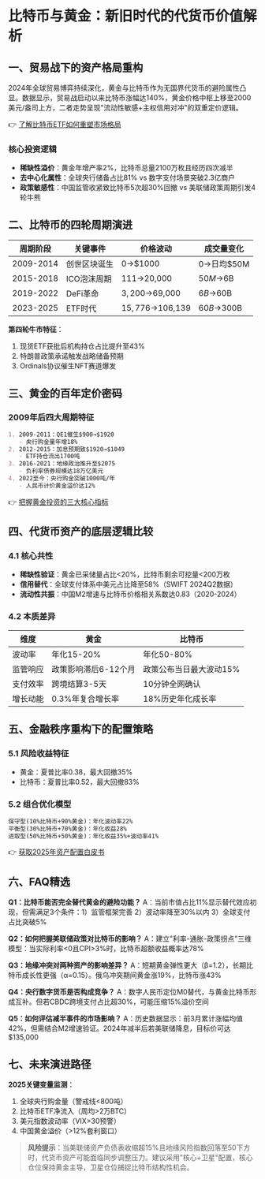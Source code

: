 # 比特币与黄金：新旧时代的代货币价值解析

## 一、贸易战下的资产格局重构
2024年全球贸易博弈持续深化，黄金与比特币作为无国界代货币的避险属性凸显。数据显示，贸易战启动以来比特币涨幅达140%，黄金价格中枢上移至2000美元/盎司上方，二者走势呈现"流动性敏感+主权信用对冲"的双重定价逻辑。

👉 [了解比特币ETF如何重塑市场格局](https://bit.ly/okx_welcome)

### 核心投资逻辑
- **稀缺性溢价**：黄金年增产率2%，比特币总量2100万枚且经历四次减半
- **去中心化属性**：全球央行储备占比81% vs 数字支付场景突破2.3亿商户
- **政策敏感性**：中国监管收紧致比特币5次超30%回撤 vs 美联储政策周期引发4轮牛熊

## 二、比特币的四轮周期演进
| 周期阶段 | 关键事件 | 价格波动 | 成交量变化 |
|---------|----------|----------|------------|
| 2009-2014 | 创世区块诞生 | 0→$1000 | 0→日均$50M |
| 2015-2018 | ICO泡沫周期 | $111→$20,000 | $50M→$6B |
| 2019-2022 | DeFi革命 | $3,200→$69,000 | $6B→$60B |
| 2023-2025 | ETF时代 | $15,776→$106,139 | $60B→$300B |

**第四轮牛市特征**：
1. 现货ETF获批后机构持仓占比提升至43%
2. 特朗普政策承诺触发战略储备预期
3. Ordinals协议催生NFT赛道爆发

## 三、黄金的百年定价密码
### 2009年后四大周期特征
```markdown
1. 2009-2011：QE1催生$900→$1920
   - 央行购金量年增18%
2. 2012-2015：加息预期致$1920→$1049
   - ETF持仓流出1700吨
3. 2016-2021：地缘政治推升至$2075
   - 负利率债券规模达18万亿美元
4. 2022至今：央行购金突破1000吨/年
   - 人民币计价黄金溢价达12%
```

👉 [把握黄金投资的三大核心指标](https://bit.ly/okx_welcome)

## 四、代货币资产的底层逻辑比较

### 4.1 核心共性
- **稀缺性验证**：黄金已采储量占比<20%，比特币剩余可挖量<200万枚
- **信用替代**：全球支付体系中美元占比降至58%（SWIFT 2024Q2数据）
- **流动性共振**：中国M2增速与比特币价格相关系数达0.83（2020-2024）

### 4.2 本质差异
| 维度        | 黄金                  | 比特币               |
|-------------|-----------------------|----------------------|
| 波动率      | 年化15-20%            | 年化50-80%           |
| 监管响应    | 政策影响滞后6-12个月  | 政策公布当日最大波动15% |
| 支付效率    | 跨境结算3-5天         | 10分钟全网确认       |
| 增长动能    | 0.3%年复合增长率      | 18%历史年化成长率    |

## 五、金融秩序重构下的配置策略
### 5.1 风险收益特征
- 黄金：夏普比率0.38，最大回撤35%
- 比特币：夏普比率0.52，最大回撤83%

### 5.2 组合优化模型
```markdown
保守型(10%比特币+90%黄金)：年化波动率22%
平衡型(30%比特币+70%黄金)：年化收益28%
进取型(50%比特币+50%黄金)：年化收益35%+波动率41%
```

👉 [获取2025年资产配置白皮书](https://bit.ly/okx_welcome)

## 六、FAQ精选
**Q1：比特币能否完全替代黄金的避险功能？**
A：当前市值占比11%显示替代效应初现，但需满足3个条件：1）监管框架完善 2）波动率降至30%以内 3）全球支付占比突破5%

**Q2：如何把握美联储政策对比特币的影响？**
A：建立"利率-通胀-政策拐点"三维模型：当实际利率<0且CPI>3%时，比特币超额收益概率达78%

**Q3：地缘冲突对两种资产的影响差异？**
A：短期黄金弹性更大（β=1.2），长期比特币成长性更强（α=0.15）。俄乌冲突期间黄金涨19%，比特币涨43%

**Q4：央行数字货币是否构成竞争？**
A：数字人民币定位M0替代，与黄金比特币形成互补。但若CBDC跨境支付占比超30%，可能压缩15%溢价空间

**Q5：如何评估减半事件的市场影响？**
A：历史数据显示：前3月累计涨幅均值42%，但需结合M2增速验证。2024年减半后若美联储降息，目标价可达$135,000

## 七、未来演进路径
**2025关键变量监测**：
1. 全球央行购金量（警戒线<800吨）
2. 比特币ETF净流入（周均>2万BTC）
3. 美元指数波动率（VIX>30预警）
4. 中国黄金溢价（>12%套利窗口）

> **风险提示**：当美联储资产负债表收缩超15%且地缘风险指数回落至50下方时，代货币资产可能面临同步调整压力。建议采用"核心+卫星"配置，核心仓位保持黄金主导，卫星仓位捕捉比特币结构性机会。